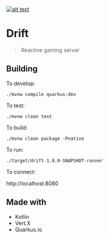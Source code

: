 [![alt text](https://img.shields.io/badge/vert.x-3.7.0-purple.svg "vert.x-3.7.0")](https://vertx.io)

# Drift

> Reactive gaming server

## Building

To develop:
```
./mvnw compile quarkus:dev
```

To test:
```
./mvnw clean test
```

To build:
```
./mvnw clean package -Pnative
```

To run:
```
./target/drift-1.0.0-SNAPSHOT-runner
```

To connect:

http://localhost:8080

## Made with

- Kotlin
- Vert.X
- Quarkus.io
